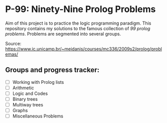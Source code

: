 # P-99: Ninety-Nine Prolog Problems
Aim of this project is to practice the logic programming paradigm. This repository contains my solutions to the famous collection of _99 prolog problems_. Problems are segmented into several groups.

Source:
https://www.ic.unicamp.br/~meidanis/courses/mc336/2009s2/prolog/problemas/

## Groups and progress tracker:
- [ ] Working with Prolog lists
- [ ] Arithmetic
- [ ] Logic and Codes
- [ ] Binary trees
- [ ] Multiway trees
- [ ] Graphs
- [ ] Miscellaneous Problems
